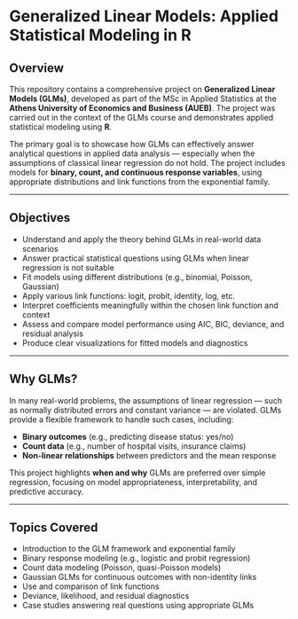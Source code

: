 # Generalized Linear Models: Applied Statistical Modeling in R

## Overview

This repository contains a comprehensive project on **Generalized Linear Models (GLMs)**, developed as part of the MSc in Applied Statistics at the **Athens University of Economics and Business (AUEB)**. The project was carried out in the context of the GLMs course and demonstrates applied statistical modeling using **R**.

The primary goal is to showcase how GLMs can effectively answer analytical questions in applied data analysis — especially when the assumptions of classical linear regression do not hold. The project includes models for **binary, count, and continuous response variables**, using appropriate distributions and link functions from the exponential family.

---

## Objectives

- Understand and apply the theory behind GLMs in real-world data scenarios
- Answer practical statistical questions using GLMs when linear regression is not suitable
- Fit models using different distributions (e.g., binomial, Poisson, Gaussian)
- Apply various link functions: logit, probit, identity, log, etc.
- Interpret coefficients meaningfully within the chosen link function and context
- Assess and compare model performance using AIC, BIC, deviance, and residual analysis
- Produce clear visualizations for fitted models and diagnostics

---

## Why GLMs?

In many real-world problems, the assumptions of linear regression — such as normally distributed errors and constant variance — are violated. GLMs provide a flexible framework to handle such cases, including:

- **Binary outcomes** (e.g., predicting disease status: yes/no)
- **Count data** (e.g., number of hospital visits, insurance claims)
- **Non-linear relationships** between predictors and the mean response

This project highlights **when and why** GLMs are preferred over simple regression, focusing on model appropriateness, interpretability, and predictive accuracy.

---

## Topics Covered

- Introduction to the GLM framework and exponential family
- Binary response modeling (e.g., logistic and probit regression)
- Count data modeling (Poisson, quasi-Poisson models)
- Gaussian GLMs for continuous outcomes with non-identity links
- Use and comparison of link functions
- Deviance, likelihood, and residual diagnostics
- Case studies answering real questions using appropriate GLMs

